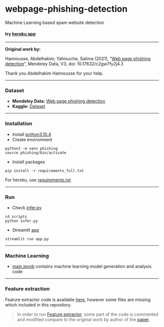 # webpage-phishing-detection
Machine Learning based spam website detection

#### try [heroku app](https://radiant-sierra-41278.herokuapp.com/)

--------------------------------------------

**Original work by:**

Hannousse, Abdelhakim; Yahiouche, Salima (2021), “[Web page phishing detection](https://data.mendeley.com/datasets/c2gw7fy2j4/3)”, Mendeley Data, V3, doi: 10.17632/c2gw7fy2j4.3

Thank you Abdelhakim Hannousse for your help.

--------------------------------------------

### Dataset

- **Mendeley Data:** [Web page phishing detection](https://data.mendeley.com/datasets/c2gw7fy2j4/3)
- **Kaggle:** [Dataset](https://www.kaggle.com/datasets/shashwatwork/web-page-phishing-detection-dataset)

--------------------------------------------

### Installation

- Install [python3.10.4](https://www.python.org/downloads/release/python-3104/)
- Create environment
```
python3 -m venv phishing
source phishing/bin/activate
```
- Install packages
```
pip install -r requirements_full.txt
```
For heroku, use [requirements.txt](/requirements.txt) 

---------------------------------------------

### Run

- Check [infer.py](/scripts/infer.py) 

```
cd scripts
python infer.py
```

- Streamlit [app](/app.py)
```
streamlit run app.py
```

----------------------------------------------

### Machine Learning

- [main.ipynb](/main.ipynb) contains machine learning model generation and analysis code

----------------------------------------------

### Feature extraction

Feature extractor code is available [here](https://data.mendeley.com/datasets/c2gw7fy2j4/3), however some files are missing which included in this repository.

> In order to run [Feature extractor](/scripts/feature_extractor.py), some part of the code is commented and modified compare to the original work by author of the [paper](10.1016/j.engappai.2021.104347).





